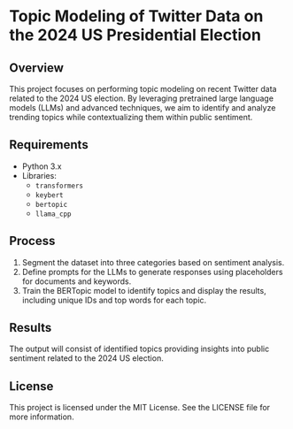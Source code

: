 # Topic Modeling of Twitter Data on the 2024 US Presidential Election

## Overview
This project focuses on performing topic modeling on recent Twitter data related to the 2024 US election. By leveraging pretrained large language models (LLMs) and advanced techniques, we aim to identify and analyze trending topics while contextualizing them within public sentiment.

## Requirements
- Python 3.x
- Libraries:
  - `transformers`
  - `keybert`
  - `bertopic`
  - `llama_cpp`
<!---
## Setup
1. **Download Pretrained LLMs**: 
   - Download the following files from Hugging Face:
     - `OpenHermes-2.5-Mistral-7B-GGUF`
     - `dolphin-2.7-mixtral-8x7b-GGUF`
   
   These files contain the pretrained models necessary for topic modeling.

2. **Load the Quantized LLM**: 
   - Use the `llama_cpp` library to load the quantized LLMs, which reduces the computational requirements and facilitates efficient processing.

3. **Models Used**:
   - **KeyBERT**: Fast keyword extraction model for identifying relevant keywords from the data.
   - **LlamaCPP**: Utilizes the quantized LLM to generate contextually relevant responses based on the input data.
-->

## Process
1. Segment the dataset into three categories based on sentiment analysis.
2. Define prompts for the LLMs to generate responses using placeholders for documents and keywords.
3. Train the BERTopic model to identify topics and display the results, including unique IDs and top words for each topic.

## Results
The output will consist of identified topics providing insights into public sentiment related to the 2024 US election.

## License
This project is licensed under the MIT License. See the LICENSE file for more information.
